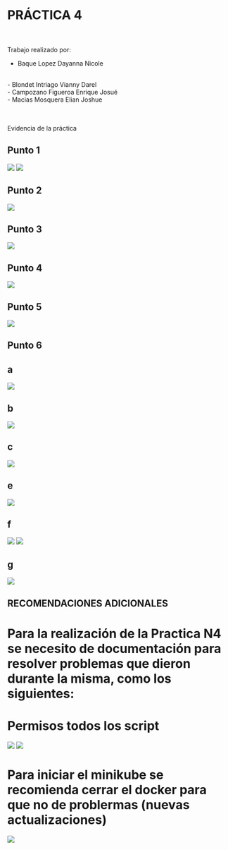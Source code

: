 # PRÁCTICA 4

<br><br>
Trabajo realizado por:
<br>
- Baque Lopez Dayanna Nicole
<br>
- Blondet Intriago Vianny Darel
<br>
- Campozano Figueroa Enrique Josué
<br>
- Macias Mosquera Elian Joshue

<br><br>
Evidencia de la práctica


## Punto 1

<img src="capturas/1.PNG"/>

<img src="capturas/2.PNG"/>

## Punto 2

<img src="capturas/33.PNG"/>


## Punto 3

<img src="capturas/aa.PNG" />

## Punto 4

<img src="capturas/5.PNG"/>

## Punto 5

<img src="capturas/bb.PNG"/>

## Punto 6
## a
<img src="capturas/10.jfif"/>

## b
<img src="capturas/11.jfif"/>

## c
<img src="capturas/12.jfif"/>

## e

<img src="capturas/13.jfif"/>

##  f

<img src="capturas/14.jfif"/>


<img src="capturas/15.jfif"/>

## g

<img src="capturas/16.jfif"/>


##
## RECOMENDACIONES ADICIONALES
# Para la realización de la Practica N4 se necesito de documentación para resolver problemas que dieron durante la misma, como los siguientes:

# Permisos todos los script

<img src="capturas/20.jfif"/>


<img src="capturas/21.jfif"/>


# Para iniciar el minikube se recomienda cerrar el docker para que no de problermas (nuevas actualizaciones)

<img src="capturas/22.jpg"/>















